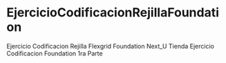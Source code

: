 # EjercicioCodificacionRejillaFoundation
Ejercicio Codificacion Rejilla Flexgrid Foundation Next_U
Tienda Ejercicio Codificacion Foundation 1ra Parte
